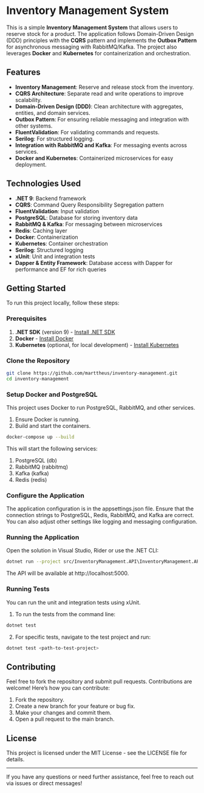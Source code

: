 # Inventory Management System

This is a simple **Inventory Management System** that allows users to reserve stock for a product. The application follows Domain-Driven Design (DDD) principles with the **CQRS** pattern and implements the **Outbox Pattern** for asynchronous messaging with RabbitMQ/Kafka. The project also leverages **Docker** and **Kubernetes** for containerization and orchestration.

## Features

- **Inventory Management**: Reserve and release stock from the inventory.
- **CQRS Architecture**: Separate read and write operations to improve scalability.
- **Domain-Driven Design (DDD)**: Clean architecture with aggregates, entities, and domain services.
- **Outbox Pattern**: For ensuring reliable messaging and integration with other systems.
- **FluentValidation**: For validating commands and requests.
- **Serilog**: For structured logging.
- **Integration with RabbitMQ and Kafka**: For messaging events across services.
- **Docker and Kubernetes**: Containerized microservices for easy deployment.

## Technologies Used

- **.NET 9**: Backend framework
- **CQRS**: Command Query Responsibility Segregation pattern
- **FluentValidation**: Input validation
- **PostgreSQL**: Database for storing inventory data
- **RabbitMQ & Kafka**: For messaging between microservices
- **Redis**: Caching layer
- **Docker**: Containerization
- **Kubernetes**: Container orchestration
- **Serilog**: Structured logging
- **xUnit**: Unit and integration tests
- **Dapper & Entity Framework**: Database access with Dapper for performance and EF for rich queries

## Getting Started

To run this project locally, follow these steps:

### Prerequisites

1. **.NET SDK** (version 9) - [Install .NET SDK](https://dotnet.microsoft.com/download/dotnet)
2. **Docker** - [Install Docker](https://www.docker.com/products/docker-desktop)
3. **Kubernetes** (optional, for local development) - [Install Kubernetes](https://kubernetes.io/docs/tasks/tools/install-kubectl/)

### Clone the Repository

```bash
git clone https://github.com/marttheus/inventory-management.git
cd inventory-management
```

### Setup Docker and PostgreSQL
This project uses Docker to run PostgreSQL, RabbitMQ, and other services.

1. Ensure Docker is running.
2. Build and start the containers.
```bash
docker-compose up --build
```

This will start the following services:

1. PostgreSQL (db)
2. RabbitMQ (rabbitmq)
3. Kafka (kafka)
4. Redis (redis)

### Configure the Application
The application configuration is in the appsettings.json file. Ensure that the connection strings to PostgreSQL, Redis, RabbitMQ, and Kafka are correct. You can also adjust other settings like logging and messaging configuration.

### Running the Application
Open the solution in Visual Studio, Rider or use the .NET CLI:

```bash
dotnet run --project src/InventoryManagement.API\InventoryManagement.API.csproj
```
The API will be available at http://localhost:5000.

### Running Tests
You can run the unit and integration tests using xUnit.

1. To run the tests from the command line:
```bash
dotnet test
```
2. For specific tests, navigate to the test project and run:
```bash
dotnet test <path-to-test-project>
```

## Contributing
Feel free to fork the repository and submit pull requests. Contributions are welcome! Here’s how you can contribute:

1. Fork the repository.
2. Create a new branch for your feature or bug fix.
3. Make your changes and commit them.
4. Open a pull request to the main branch.

## License
This project is licensed under the MIT License - see the LICENSE file for details.

---
If you have any questions or need further assistance, feel free to reach out via issues or direct messages!